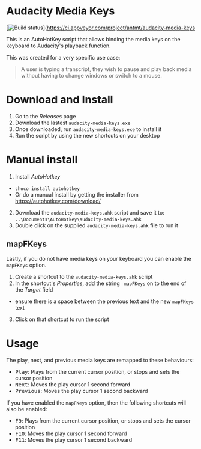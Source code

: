 # Audacity Media Keys

[![Build status](https://ci.appveyor.com/api/projects/status/bucrrf2eybpqeurf?svg=true)](https://ci.appveyor.com/project/antmt/audacity-media-keys

This is an AutoHotKey script that allows binding the media keys on the keyboard
to Audacity's playback function.

This was created for a very specific use case:

> A user is typing a transcript, they wish to pause and play back media
> without having to change windows or switch to a mouse.

# Download and Install

1. Go to the _Releases_ page
2. Download the lastest `audacity-media-keys.exe`
3. Once downloaded, run `audacity-media-keys.exe` to install it
4. Run the script by using the new shortcuts on your desktop

# Manual install

1. Install _AutoHotkey_
  - `choco install autohotkey`
  - Or do a manual install by getting the installer from https://autohotkey.com/download/
2. Download the `audacity-media-keys.ahk` script and save it to:
`..\Documents\AutoHotkey\audacity-media-keys.ahk`
3. Double click on the supplied `audacity-media-keys.ahk` file to run it

## mapFKeys

Lastly, if you do not have media keys on your keyboard you can enable the `mapFKeys` option.

1. Create a shortcut to the `audacity-media-keys.ahk` script
2. In the shortcut's _Properties_, add the string ` mapFKeys` on to the end of the _Target_ field
  - ensure there is a space between the previous text and the new `mapFKeys` text
3. Click on that shortcut to run the script

# Usage

The play, next, and previous media keys are remapped to these behaviours:

- <kbd>Play</kbd>: Plays from the current cursor position, or stops and sets the cursor position
- <kbd>Next</kbd>: Moves the play cursor 1 second forward
- <kbd>Previous</kbd>: Moves the play cursor 1 second backward

If you have enabled the `mapFKeys` option, then the following shortcuts will also be enabled:

- <kbd>F9</kbd>: Plays from the current cursor position, or stops and sets the cursor position
- <kbd>F10</kbd>: Moves the play cursor 1 second forward
- <kbd>F11</kbd>: Moves the play cursor 1 second backward